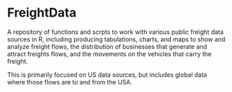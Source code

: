 FreightData
========================================================

A repository of functions and scrpts to work  with various public freight data sources in R, including producing tabulations, charts, and maps to show and analyze freight flows, the distribution of businesses that generate and attract freights flows, and the movements on the vehicles that carry the freight. 

This is primarily focused on US data sources, but includes global data where those flows are to and from the USA.


